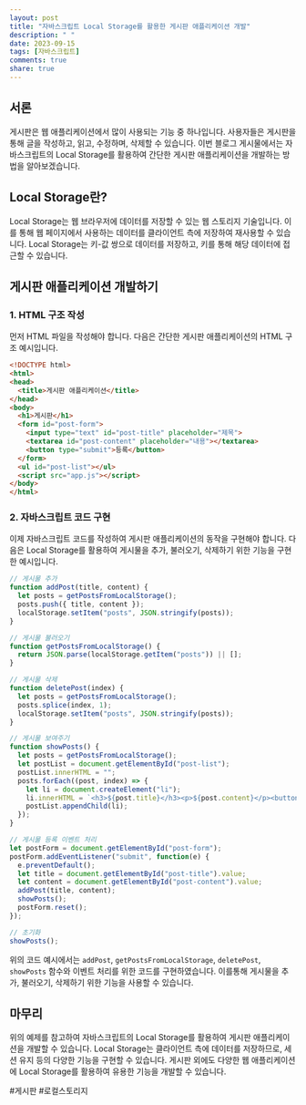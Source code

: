 ```yaml
---
layout: post
title: "자바스크립트 Local Storage를 활용한 게시판 애플리케이션 개발"
description: " "
date: 2023-09-15
tags: [자바스크립트]
comments: true
share: true
---
```


## 서론

게시판은 웹 애플리케이션에서 많이 사용되는 기능 중 하나입니다. 사용자들은 게시판을 통해 글을 작성하고, 읽고, 수정하며, 삭제할 수 있습니다. 이번 블로그 게시물에서는 자바스크립트의 Local Storage를 활용하여 간단한 게시판 애플리케이션을 개발하는 방법을 알아보겠습니다.

## Local Storage란?

Local Storage는 웹 브라우저에 데이터를 저장할 수 있는 웹 스토리지 기술입니다. 이를 통해 웹 페이지에서 사용하는 데이터를 클라이언트 측에 저장하여 재사용할 수 있습니다. Local Storage는 키-값 쌍으로 데이터를 저장하고, 키를 통해 해당 데이터에 접근할 수 있습니다.

## 게시판 애플리케이션 개발하기

### 1. HTML 구조 작성

먼저 HTML 파일을 작성해야 합니다. 다음은 간단한 게시판 애플리케이션의 HTML 구조 예시입니다.

```html
<!DOCTYPE html>
<html>
<head>
  <title>게시판 애플리케이션</title>
</head>
<body>
  <h1>게시판</h1>
  <form id="post-form">
    <input type="text" id="post-title" placeholder="제목">
    <textarea id="post-content" placeholder="내용"></textarea>
    <button type="submit">등록</button>
  </form>
  <ul id="post-list"></ul>
  <script src="app.js"></script>
</body>
</html>
```

### 2. 자바스크립트 코드 구현

이제 자바스크립트 코드를 작성하여 게시판 애플리케이션의 동작을 구현해야 합니다. 다음은 Local Storage를 활용하여 게시물을 추가, 불러오기, 삭제하기 위한 기능을 구현한 예시입니다.

```javascript
// 게시물 추가
function addPost(title, content) {
  let posts = getPostsFromLocalStorage();
  posts.push({ title, content });
  localStorage.setItem("posts", JSON.stringify(posts));
}

// 게시물 불러오기
function getPostsFromLocalStorage() {
  return JSON.parse(localStorage.getItem("posts")) || [];
}

// 게시물 삭제
function deletePost(index) {
  let posts = getPostsFromLocalStorage();
  posts.splice(index, 1);
  localStorage.setItem("posts", JSON.stringify(posts));
}

// 게시물 보여주기
function showPosts() {
  let posts = getPostsFromLocalStorage();
  let postList = document.getElementById("post-list");
  postList.innerHTML = "";
  posts.forEach((post, index) => {
    let li = document.createElement("li");
    li.innerHTML = `<h3>${post.title}</h3><p>${post.content}</p><button onclick="deletePost(${index})">삭제</button>`;
    postList.appendChild(li);
  });
}

// 게시물 등록 이벤트 처리
let postForm = document.getElementById("post-form");
postForm.addEventListener("submit", function(e) {
  e.preventDefault();
  let title = document.getElementById("post-title").value;
  let content = document.getElementById("post-content").value;
  addPost(title, content);
  showPosts();
  postForm.reset();
});

// 초기화
showPosts();
```

위의 코드 예시에서는 `addPost`, `getPostsFromLocalStorage`, `deletePost`, `showPosts` 함수와 이벤트 처리를 위한 코드를 구현하였습니다. 이를통해 게시물을 추가, 불러오기, 삭제하기 위한 기능을 사용할 수 있습니다.

## 마무리

위의 예제를 참고하여 자바스크립트의 Local Storage를 활용하여 게시판 애플리케이션을 개발할 수 있습니다. Local Storage는 클라이언트 측에 데이터를 저장하므로, 세션 유지 등의 다양한 기능을 구현할 수 있습니다. 게시판 외에도 다양한 웹 애플리케이션에 Local Storage를 활용하여 유용한 기능을 개발할 수 있습니다.

#게시판 #로컬스토리지